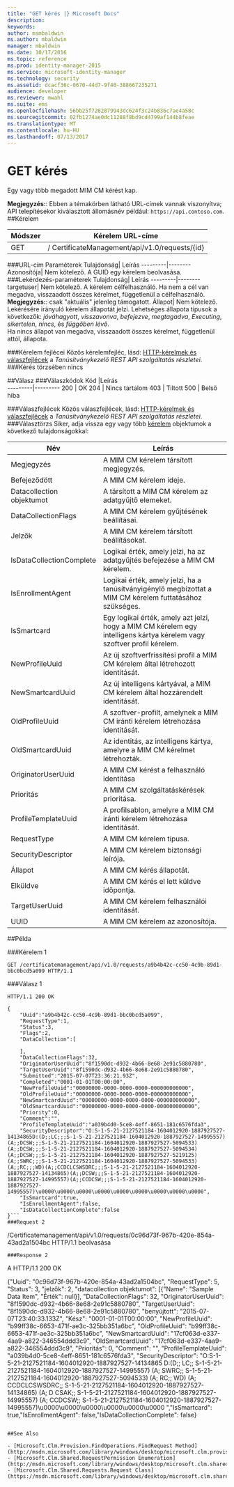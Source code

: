```yaml
---
title: "GET kérés |} Microsoft Docs"
description: 
keywords: 
author: msmbaldwin
ms.author: mbaldwin
manager: mbaldwin
ms.date: 10/17/2016
ms.topic: reference
ms.prod: identity-manager-2015
ms.service: microsoft-identity-manager
ms.technology: security
ms.assetid: dcacf36c-0670-44d7-9f40-388667235271
audience: developer
ms.reviewer: mwahl
ms.suite: ems
ms.openlocfilehash: 56bb25f7282879943dc624f3c24b836c7ae4a58c
ms.sourcegitcommit: 02fb1274ae0dc11288f8bd9cd4799af144b8feae
ms.translationtype: MT
ms.contentlocale: hu-HU
ms.lasthandoff: 07/13/2017
---
```

# <a name="get-request"></a>GET kérés
Egy vagy több megadott MIM CM kérést kap.

**Megjegyzés:**: Ebben a témakörben látható URL-címek vannak viszonyítva; API telepítésekor kiválasztott állomásnév például: `https://api.contoso.com`.
##<a name="request"></a>Kérelem


Módszer  |Kérelem URL-címe  
---------|---------
GET     |/ CertificateManagement/api/v1.0/requests/{id}

###<a name="url-parameters"></a>URL-cím Paraméterek
Tulajdonság| Leírás
---------|--------
Azonosítója| Nem kötelező. A GUID egy kérelem beolvasása.
###<a name="query-parameters"></a>Lekérdezés-paraméterek
Tulajdonság| Leírás
---------|--------
targetuser| Nem kötelező. A kérelem célfelhasználó. Ha nem a cél van megadva, visszaadott összes kérelmet, függetlenül a célfelhasználó. <br/> **Megjegyzés:**: csak "aktuális" jelenleg támogatott.
Állapot| Nem kötelező. Lekérésére irányuló kérelem állapotát jelzi. Lehetséges állapota típusok a következők: *jóváhagyott*, *visszavonva*, *befejezve*, *megtagadva*, *Executing*, *sikertelen*, *nincs*, és *függőben lévő*. <br/>Ha nincs állapot van megadva, visszaadott összes kérelmet, függetlenül attól, állapota.

###<a name="request-headers"></a>Kérelem fejlécei
Közös kérelemfejléc, lásd: [HTTP-kérelmek és válaszfejlécek](certificate-management-rest-api-service-details.md#http-request-and-response-headers) a *Tanúsítványkezelő REST API szolgáltatás részletei*.
###<a name="request-body"></a>Kérés törzsében
nincs

##<a name="response"></a>Válasz
###<a name="response-codes"></a>Válaszkódok
Kód  |Leírás  
---------|---------
200     | OK
204 | Nincs tartalom
403 | Tiltott
500 | Belső hiba

###<a name="response-headers"></a>Válaszfejlécek
Közös válaszfejlécek, lásd: [HTTP-kérelmek és válaszfejlécek](certificate-management-rest-api-service-details.md#http-request-and-response-headers) a *Tanúsítványkezelő REST API szolgáltatás részletei*.
###<a name="response-body"></a>Választörzs
Siker, adja vissza egy vagy több [kérelem](https://msdn.microsoft.com/library/windows/desktop/microsoft.clm.shared.requests.request.aspx) objektumok a következő tulajdonságokkal:

Név | Leírás
-----|------------
Megjegyzés | A MIM CM kérelem társított megjegyzés.
Befejeződött | A MIM CM kérelem ideje.
Datacollection objektumot | A társított a MIM CM kérelem az adatgyűjtő elemeket.
DataCollectionFlags | A MIM CM kérelem gyűjtésének beállításai.
Jelzők | A MIM CM kérelem társított beállításokat.
IsDataCollectionComplete | Logikai érték, amely jelzi, ha az adatgyűjtés befejezése a MIM CM kérelem.
IsEnrollmentAgent | Logikai érték, amely jelzi, ha a tanúsítványigénylő megbízottat a MIM CM kérelem futtatásához szükséges.
IsSmartcard | Egy logikai érték, amely azt jelzi, hogy a MIM CM kérelem egy intelligens kártya kérelem vagy szoftver profil kérelem.
NewProfileUuid | Az új szoftverfrissítési profil a MIM CM kérelem által létrehozott identitását.
NewSmartcardUuid | Az új intelligens kártyával, a MIM CM kérelem által hozzárendelt identitását.
OldProfileUuid | A szoftver-profilt, amelynek a MIM CM iránti kérelem létrehozása identitását.
OldSmartcardUuid | Az identitás, az intelligens kártya, amelyre a MIM CM kérelmet létrehozták.
OriginatorUserUuid | A MIM CM kérést a felhasználó identitása
Prioritás | A MIM CM szolgáltatáskérések prioritása.
ProfileTemplateUuid | A profilsablon, amelyre a MIM CM iránti kérelem létrehozása identitását.
RequestType | A MIM CM kérelem típusa.
SecurityDescriptor | A MIM CM kérelem biztonsági leírója.
Állapot | A MIM CM kérés állapotát.
Elküldve | A MIM CM kérés el lett küldve időpontja.
TargetUserUuid | A MIM CM kérelem felhasználói identitását.
UUID | A MIM CM kérelem az azonosítója.

##<a name="example"></a>Példa

###<a name="request-1"></a>Kérelem 1
```
GET /certificatemanagement/api/v1.0/requests/a9b4b42c-cc50-4c9b-89d1-bbc0bcd5a099 HTTP/1.1

```
###<a name="response-1"></a>Válasz 1
```
HTTP/1.1 200 OK

{
    "Uuid":"a9b4b42c-cc50-4c9b-89d1-bbc0bcd5a099",
    "RequestType":1,
    "Status":3,
    "Flags":2,
    "DataCollection":[

    ],
    "DataCollectionFlags":32,
    "OriginatorUserUuid":"8f1590dc-d932-4b66-8e68-2e91c5880780",
    "TargetUserUuid":"8f1590dc-d932-4b66-8e68-2e91c5880780",
    "Submitted":"2015-07-07T23:36:21.93Z",
    "Completed":"0001-01-01T00:00:00",
    "NewProfileUuid":"00000000-0000-0000-0000-000000000000",
    "OldProfileUuid":"00000000-0000-0000-0000-000000000000",
    "NewSmartcardUuid":"00000000-0000-0000-0000-000000000000",
    "OldSmartcardUuid":"00000000-0000-0000-0000-000000000000",
    "Priority":0,
    "Comment":"",
    "ProfileTemplateUuid":"a039b4d0-5ce8-4eff-8651-181c6576fda3",
    "SecurityDescriptor":"O:S-1-5-21-2127521184-1604012920-1887927527-14134865D:(D;;LC;;;S-1-5-21-2127521184-1604012920-1887927527-14995557)(A;;DCSW;;;S-1-5-21-2127521184-1604012920-1887927527-5094533)(A;;DCSW;;;S-1-5-21-2127521184-1604012920-1887927527-5094534)(A;;DCSW;;;S-1-5-21-2127521184-1604012920-1887927527-5219125)(A;;SWRC;;;S-1-5-21-2127521184-1604012920-1887927527-5094533)(A;;RC;;;WD)(A;;CCDCLCSWSDRC;;;S-1-5-21-2127521184-1604012920-1887927527-14134865)(A;;DCSW;;;S-1-5-21-2127521184-1604012920-1887927527-14995557)(A;;CCDCSW;;;S-1-5-21-2127521184-1604012920-1887927527-14995557)\u0000\u0000\u0000\u0000\u0000\u0000\u0000\u0000\u0000",
    "IsSmartcard":true,
    "IsEnrollmentAgent":false,
    "IsDataCollectionComplete":false
}```       
###Request 2
```
/Certificatemanagement/api/v1.0/requests/0c96d73f-967b-420e-854a-43ad2a1504bc HTTP/1.1 beolvasása
```
###Response 2
```
A HTTP/1.1 200 OK

{"Uuid": "0c96d73f-967b-420e-854a-43ad2a1504bc", "RequestType": 5, "Status": 3, "jelzők": 2, "datacollection objektumot": [{"Name": "Sample Data Item", "Érték": null}], "DataCollectionFlags": 32, "OriginatorUserUuid": "8f1590dc-d932-4b66-8e68-2e91c5880780", "TargetUserUuid": "8f1590dc-d932-4b66-8e68-2e91c5880780", "benyújtott": "2015-07-07T23:40:33.133Z", "Kész": "0001-01-01T00:00:00", "NewProfileUuid": "b99ff38c-6653-471f-ae3c-325bb351a6bc", "OldProfileUuid": "b99ff38c-6653-471f-ae3c-325bb351a6bc", "NewSmartcardUuid": "17cf063d-e337-4aa9-a822-346554ddd3c9", "OldSmartcardUuid": "17cf063d-e337-4aa9-a822-346554ddd3c9", "Prioritás": 0, "Comment": "", "ProfileTemplateUuid": "a039b4d0-5ce8-4eff-8651-181c6576fda3", "SecurityDescriptor": "O:S-1-5-21-2127521184-1604012920-1887927527-14134865 D:(D;; LC;; S-1-5-21-2127521184-1604012920-1887927527-14995557) (A; SWRC;; S-1-5-21-2127521184-1604012920-1887927527-5094533) (A; RC;; WD) (A; CCDCLCSWSDRC;; S-1-5-21-2127521184-1604012920-1887927527-14134865) (A; D CSAK;; S-1-5-21-2127521184-1604012920-1887927527-14995557) (A; CCDCSW;; S-1-5-21-2127521184-1604012920-1887927527-14995557)\u0000\u0000\u0000\u0000\u0000\u0000 ","IsSmartcard": true,"IsEnrollmentAgent": false,"IsDataCollectionComplete": false}
```       

##See Also

- [Microsoft.Clm.Provision.FindOperations.FindRequest Method](http://msdn.microsoft.com/library/windows/desktop/microsoft.clm.provision.findoperations.findrequests.aspx)
- [Microsoft.Clm.Shared.RequestPermission Enumeration](http://msdn.microsoft.com/library/windows/desktop/microsoft.clm.shared.requestpermission.aspx)
- [Microsoft.Clm.Shared.Requests.Request Class](https://msdn.microsoft.com/library/windows/desktop/microsoft.clm.shared.requests.request.aspx)
